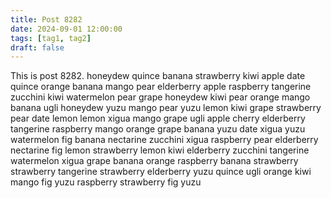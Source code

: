```yaml
---
title: Post 8282
date: 2024-09-01 12:00:00
tags: [tag1, tag2]
draft: false
---
```

This is post 8282.
honeydew
quince
banana
strawberry
kiwi
apple
date
quince
orange
banana
mango
pear
elderberry
apple
raspberry
tangerine
zucchini
kiwi
watermelon
pear
grape
honeydew
kiwi
pear
orange
mango
banana
ugli
honeydew
yuzu
mango
pear
yuzu
lemon
kiwi
grape
strawberry
pear
date
lemon
lemon
xigua
mango
grape
ugli
apple
cherry
elderberry
tangerine
raspberry
mango
orange
grape
banana
yuzu
date
xigua
yuzu
watermelon
fig
banana
nectarine
zucchini
xigua
raspberry
pear
elderberry
nectarine
fig
lemon
strawberry
lemon
kiwi
elderberry
zucchini
tangerine
watermelon
xigua
grape
banana
orange
raspberry
banana
strawberry
strawberry
tangerine
strawberry
elderberry
yuzu
quince
ugli
orange
kiwi
mango
fig
yuzu
raspberry
strawberry
fig
yuzu
